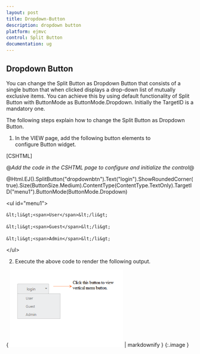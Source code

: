 ```yaml
---
layout: post
title: Dropdown-Button
description: dropdown button
platform: ejmvc
control: Split Button
documentation: ug
---
```


## Dropdown Button

You can change the Split Button as Dropdown Button that consists of a single button that when clicked displays a drop-down list of mutually exclusive items. You can achieve this by using default functionality of Split Button with ButtonMode as ButtonMode.Dropdown. Initially the TargetID is a mandatory one.

The following steps explain how to change the Split Button as Dropdown Button.

1. In the VIEW page, add the following button elements to configure Button widget.





[CSHTML]

@*Add the code in the CSHTML page to configure and initialize the control*@



@Html.EJ().SplitButton("dropdownbtn").Text("login").ShowRoundedCorner(true).Size(ButtonSize.Medium).ContentType(ContentType.TextOnly).TargetID("menu1").ButtonMode(ButtonMode.Dropdown)

&lt;ul id="menu1"&gt;

    &lt;li&gt;<span>User</span>&lt;/li&gt;

    &lt;li&gt;<span>Guest</span>&lt;/li&gt;

    &lt;li&gt;<span>Admin</span>&lt;/li&gt;

&lt;/ul&gt;





2. Execute the above code to render the following output.



{ ![C:/Users/ApoorvahR/AppData/Roaming/Skype/apoorvahr_1880/media_messaging/media_cache/^FBB9E285A6F3042DAB9B40116599699BB899EC45D623A2651A^pimgpsh_fullsize_distr.jpg](Dropdown-Button_images/Dropdown-Button_img1.png) | markdownify }
{:.image }




